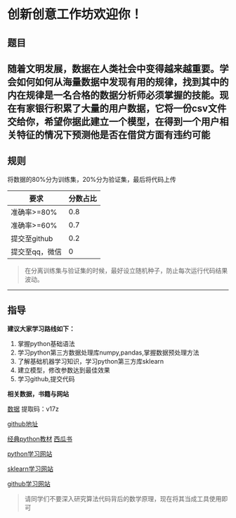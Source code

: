 # 创新创意工作坊欢迎你！
## 题目
随着文明发展，数据在人类社会中变得越来越重要。学会如何如何从海量数据中发现有用的规律，找到其中的内在规律是一名合格的数据分析师必须掌握的技能。现在有家银行积累了大量的用户数据，它将一份csv文件交给你，希望你据此建立一个模型，在得到一个用户相关特征的情况下预测他是否在借贷方面有违约可能
----
## 规则
将数据的80%分为训练集，20%分为验证集，最后将代码上传

|要求|分数占比|
|----|------|
|准确率>=80%|0.8|
|准确率>=60%|0.7|
|提交至github|0.2|
|提交至qq，微信|0|

> 在分离训练集与验证集的时候，最好设立随机种子，防止每次运行代码结果波动。
----

## 指导
**建议大家学习路线如下：**

1. 掌握python基础语法
2. 学习python第三方数据处理库numpy,pandas,掌握数据预处理方法
3. 了解基础机器学习知识，学习python第三方库sklearn
4. 建立模型，修改参数达到最佳效果
5. 学习github,提交代码

**相关数据，书籍与网站**

[数据](链接：https://pan.baidu.com/s/1Mw7_USP2HbWU7sW0I233hg)  提取码：v17z 

[github地址](https://github.com/jiangkunyu/gongzuofang/tree/master)

[经典python教材](https://image.baidu.com/search/detail?ct=503316480&z=0&ipn=d&word=python3%E6%95%99%E7%A8%8B&step_word=&hs=0&pn=14&spn=0&di=550&pi=0&rn=1&tn=baiduimagedetail&is=0%2C0&istype=2&ie=utf-8&oe=utf-8&in=&cl=2&lm=-1&st=-1&cs=4088113997%2C2123386623&os=4147013470%2C1261765202&simid=25224129%2C764737886&adpicid=0&lpn=0&ln=898&fr=&fmq=1564566213866_R&fm=result&ic=&s=undefined&hd=&latest=&copyright=&se=&sme=&tab=0&width=&height=&face=undefined&ist=&jit=&cg=&bdtype=0&oriquery=&objurl=http%3A%2F%2Fpic4.58cdn.com.cn%2Fzhuanzh%2Fn_v250560bddb2eb47bea0214d8a0bdf813f.jpg%3Fw%3D750%26h%3D0&fromurl=ippr_z2C%24qAzdH3FAzdH3Fzi7wgzi7wg_z%26e3B2wg3t_z%26e3Bv54AzdH3F1jpwtsAzdH3Flbd8ac9dacd08c0dccz_z%26e3Bfip4s&gsm=0&rpstart=0&rpnum=0&islist=&querylist=&force=undefined)
[西瓜书](https://image.baidu.com/search/detail?ct=503316480&z=0&ipn=d&word=%E8%A5%BF%E7%93%9C%E4%B9%A6&step_word=&hs=0&pn=0&spn=0&di=44550&pi=0&rn=1&tn=baiduimagedetail&is=0%2C0&istype=2&ie=utf-8&oe=utf-8&in=&cl=2&lm=-1&st=-1&cs=3256646277%2C3623842077&os=4198935970%2C814328044&simid=0%2C0&adpicid=0&lpn=0&ln=848&fr=&fmq=1564566296908_R&fm=result&ic=&s=undefined&hd=&latest=&copyright=&se=&sme=&tab=0&width=&height=&face=undefined&ist=&jit=&cg=&bdtype=0&oriquery=&objurl=http%3A%2F%2F5b0988e595225.cdn.sohucs.com%2Fimages%2F20180616%2Fdb073173e507494381a327f9ac193a99.jpeg&fromurl=ippr_z2C%24qAzdH3FAzdH3Fooo_z%26e3Bf5i7_z%26e3Bv54AzdH3FwAzdH3Fdnma0cala_8mabca&gsm=0&rpstart=0&rpnum=0&islist=&querylist=&force=undefined "西瓜书")

[python学习网站](https://www.liaoxuefeng.com/wiki/1016959663602400)

[sklearn学习网站](https://sklearn.org)

[github学习网站](https://www.liaoxuefeng.com/wiki/896043488029600)

>请同学们不要深入研究算法代码背后的数学原理，现在将其当成工具使用即可
